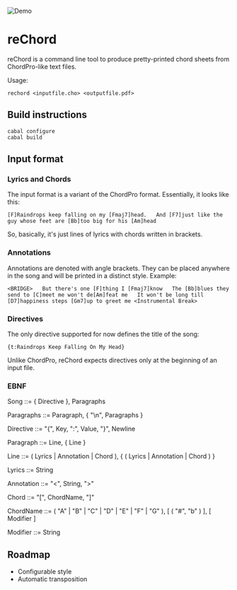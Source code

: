 ![Demo](https://raw.github.com/talanis85/rechord/master/gfx/demo.png)

reChord
=======

reChord is a command line tool to produce pretty-printed chord sheets from
ChordPro-like text files.

Usage:

`rechord <inputfile.cho> <outputfile.pdf>`

Build instructions
------------------

`cabal configure`  
`cabal build`

Input format
------------

### Lyrics and Chords

The input format is a variant of the ChordPro format. Essentially, it
looks like this:

`[F]Raindrops keep falling on my [Fmaj7]head.  
And [F7]just like the guy whose feet are [Bb]too big for his [Am]head`

So, basically, it's just lines of lyrics with chords written in brackets.

### Annotations

Annotations are denoted with angle brackets. They can be placed anywhere
in the song and will be printed in a distinct style. Example:

`<BRIDGE>  
But there's one [F]thing I [Fmaj7]know  
The [Bb]blues they send to [C]meet me won't de[Am]feat me  
It won't be long till [D7]happiness steps [Gm7]up to greet me <Instrumental Break>`

### Directives

The only directive supported for now defines the title of the song:

`{t:Raindrops Keep Falling On My Head}`

Unlike ChordPro, reChord expects directives only at the beginning of an
input file.

### EBNF

Song ::= { Directive }, Paragraphs

Paragraphs ::= Paragraph, { "\n", Paragraphs }

Directive ::= "{", Key, ":", Value, "}", Newline

Paragraph ::= Line, { Line }

Line ::= ( Lyrics | Annotation | Chord ), { ( Lyrics | Annotation | Chord ) }

Lyrics ::= String

Annotation ::= "<", String, ">"

Chord ::= "[", ChordName, "]"

ChordName ::= ( "A" | "B" | "C" | "D" | "E" | "F" | "G" ), [ ( "#", "b" ) ], [ Modifier ]

Modifier ::= String

Roadmap
-------

* Configurable style
* Automatic transposition
